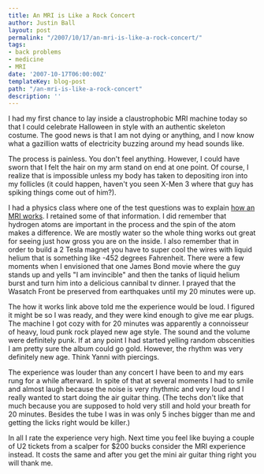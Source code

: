 ```yaml
---
title: An MRI is Like a Rock Concert
author: Justin Ball
layout: post
permalink: "/2007/10/17/an-mri-is-like-a-rock-concert/"
tags:
- back problems
- medicine
- MRI
date: '2007-10-17T06:00:00Z'
templateKey: blog-post
path: "/an-mri-is-like-a-rock-concert"
description: ''
---
```


I had my first chance to lay inside a claustrophobic MRI machine today so that I could celebrate Halloween in style with an authentic skeleton costume. The good news is that I am not dying or anything, and I now know what a gazillion watts of electricity buzzing around my head sounds like.

The process is painless. You don't feel anything. However, I could have sworn that I felt the hair on my arm stand on end at one point. Of course, I realize that is impossible unless my body has taken to depositing iron into my follicles (it could happen, haven't you seen X-Men 3 where that guy has spiking things come out of him?).

I had a physics class where one of the test questions was to explain [how an MRI works][1]. I retained some of that information. I did remember that hydrogen atoms are important in the process and the spin of the atom makes a difference. We are mostly water so the whole thing works out great for seeing just how gross you are on the inside. I also remember that in order to build a 2 Tesla magnet you have to super cool the wires with liquid helium that is something like -452 degrees Fahrenheit. There were a few moments when I envisioned that one James Bond movie where the guy stands up and yells "I am invincible" and then the tanks of liquid helium burst and turn him into a delicious cannibal tv dinner. I prayed that the Wasatch Front be preserved from earthquakes until my 20 minutes were up.

 [1]: http://www.howstuffworks.com/mri1.htm

The how it works link above told me the experience would be loud. I figured it might be so I was ready, and they were kind enough to give me ear plugs. The machine I got cozy with for 20 minutes was apparently a connoisseur of heavy, loud punk rock played new age style. The sound and the volume were definitely punk. If at any point I had started yelling random obscenities I am pretty sure the album could go gold. However, the rhythm was very definitely new age. Think Yanni with piercings.

The experience was louder than any concert I have been to and my ears rung for a while afterward. In spite of that at several moments I had to smile and almost laugh because the noise is very rhythmic and very loud and I really wanted to start doing the air guitar thing. (The techs don't like that much because you are supposed to hold very still and hold your breath for 20 minutes. Besides the tube I was in was only 5 inches bigger than me and getting the licks right would be killer.)

In all I rate the experience very high. Next time you feel like buying a couple of U2 tickets from a scalper for $200 bucks consider the MRI experience instead. It costs the same and after you get the mini air guitar thing right you will thank me.
